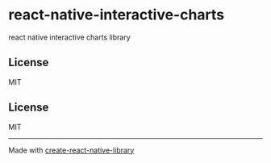 # react-native-interactive-charts

react native interactive charts library

## License

MIT

## License

MIT

---

Made with [create-react-native-library](https://github.com/callstack/react-native-builder-bob)
